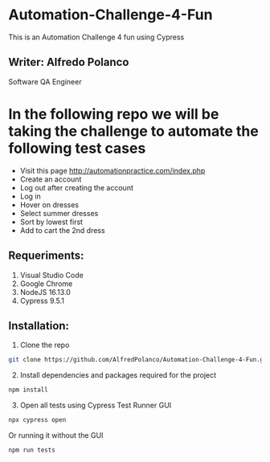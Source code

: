 # Automation-Challenge-4-Fun
This is an Automation Challenge 4 fun using Cypress

## Writer: Alfredo Polanco
Software QA Engineer

# In the following repo we will be taking the challenge to automate the following test cases
- Visit this page http://automationpractice.com/index.php
- Create an account
- Log out after creating the account
- Log in
- Hover on dresses
- Select summer dresses
- Sort by lowest first
- Add to cart the 2nd dress

## Requeriments:

1. Visual Studio Code 
2. Google Chrome 
3. NodeJS 16.13.0
4. Cypress 9.5.1


## Installation:


1. Clone the repo
```bash
git clone https://github.com/AlfredPolanco/Automation-Challenge-4-Fun.git
```
    
2. Install dependencies and packages required for the project
```bash
npm install
```
3. Open all tests using Cypress Test Runner GUI
```bash
npx cypress open
```
   Or running it without the GUI
```bash
npm run tests
```
